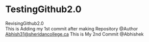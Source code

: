 # TestingGithub2.0
RevisingGithub2.0
<br>
This is Adding my 1st commit after making Repository @Author Abhish31@sheridancollege.ca
This is My 2nd Commit @Abhishek
